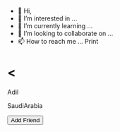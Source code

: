 - 👋 Hi,  
- 👀 I’m interested in ...
- 🌱 I’m currently learning ...
- 💞️ I’m looking to collaborate on ...
- 📫 How to reach me ...
Print

<h1><</h1> Adil</h1>
<p>SaudiArabia</p>
<button>Add Friend</button>
